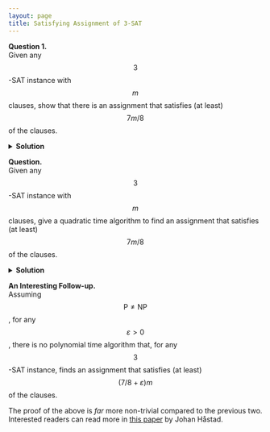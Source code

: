 ```yaml
---
layout: page
title: Satisfying Assignment of 3-SAT
---
```


<script src="https://polyfill.io/v3/polyfill.min.js?features=es6"></script>
<script id="MathJax-script" async
      src="https://cdn.jsdelivr.net/npm/mathjax@3/es5/tex-mml-chtml.js">
</script>

**Question 1.**    
Given any $$3$$-SAT instance with $$m$$ clauses, show that there is an assignment that satisfies (at least) $$7m/8$$ of the clauses.

<!-- <details>
	<summary> <b>Hint</b> </summary>

It is possible to evaluate it with just \(2\) calls to the machine.
</details>
 -->
<!-- <p></p> -->

<details>
	<summary> <b>Solution</b> </summary>

Let $$X$$ be a uniform random variable on the set of possible assignments. Consider the random variable $$f(X)$$, where for any model $$m$$, $$f(m)$$ represents the number of true clauses under it.    
The probability of a particular clause being true under an assignment chosen from $$X$$ is $$7/8$$. The linearity of expectation implies that the expectation of $$f(X)$$ is $$7m/8$$. The required follows.

</details>

**Question.**    
Given any $$3$$-SAT instance with $$m$$ clauses, give a quadratic time algorithm to find an assignment that satisfies (at least) $$7m/8$$ of the clauses.

<!-- <details>
	<summary> <b>Hint</b> </summary>

It is possible to evaluate it with just \(2\) calls to the machine.
</details>
 -->
<!-- <p></p> -->

<details>
	<summary> <b>Solution</b> </summary>

Let $$x_1$$ be a variable in the formula. Consider $$\mathbb{E}[f(X)\mid x_1 = 0]$$ and $$\mathbb{E}[f(X)\mid x_2 = 0]$$. Since the arithmetic mean of the two is at least $$7m/8$$, one of the two must be at least $$7m/8$$. Further, both of them can be computed quite easily. We then recurse on the corresponding smaller subproblem. The required follows.
</details>

**An Interesting Follow-up.**    
Assuming $$\mathsf{P}\neq\mathsf{NP}$$, for any $$\varepsilon>0$$, there is no polynomial time algorithm that, for any $$3$$-SAT instance, finds an assignment that satisfies (at least) $$(7/8 + \varepsilon)m$$ of the clauses.

The proof of the above is _far_ more non-trivial compared to the previous two. Interested readers can read more in [this paper](https://citeseerx.ist.psu.edu/viewdoc/download?doi=10.1.1.16.5701&rep=rep1&type=pdf) by Johan Håstad.